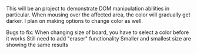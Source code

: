 This will be an project to demonstrate DOM manipulation abilities in particular.
When mousing over the affected area, the color will gradually get darker.
I plan on making options to change color as well.

Bugs to fix: 
When changing size of board, you have to select a color before it works
Still need to add "eraser" functionality
Smaller and smallest size are showing the same results